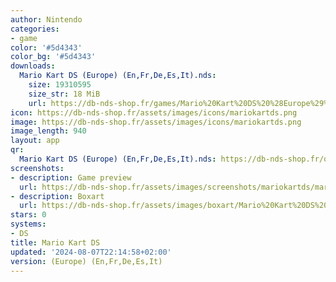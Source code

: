 ```yaml
---
author: Nintendo
categories:
- game
color: '#5d4343'
color_bg: '#5d4343'
downloads:
  Mario Kart DS (Europe) (En,Fr,De,Es,It).nds:
    size: 19310595
    size_str: 18 MiB
    url: https://db-nds-shop.fr/games/Mario%20Kart%20DS%20%28Europe%29%20%28En%2CFr%2CDe%2CEs%2CIt%29.zip
icon: https://db-nds-shop.fr/assets/images/icons/mariokartds.png
image: https://db-nds-shop.fr/assets/images/icons/mariokartds.png
image_length: 940
layout: app
qr:
  Mario Kart DS (Europe) (En,Fr,De,Es,It).nds: https://db-nds-shop.fr/qr/mario-kart-ds-europe-enfrdeesit-nds.png
screenshots:
- description: Game preview
  url: https://db-nds-shop.fr/assets/images/screenshots/mariokartds/mariokartds.png
- description: Boxart
  url: https://db-nds-shop.fr/assets/images/boxart/Mario%20Kart%20DS%20(Europe)%20(En%2CFr%2CDe%2CEs%2CIt).nds.png
stars: 0
systems:
- DS
title: Mario Kart DS
updated: '2024-08-07T22:14:58+02:00'
version: (Europe) (En,Fr,De,Es,It)
---
```

